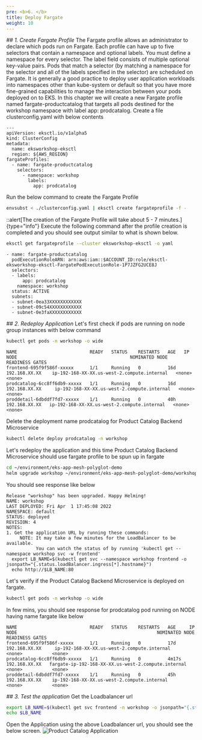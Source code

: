 ```yaml
---
pre: <b>6. </b>
title: Deploy Fargate
weight: 10
---
```

*## 1. Create Fargate Profile*
The Fargate profile allows an administrator to declare which pods run on Fargate. Each profile can have up to five selectors that contain a namespace and optional labels. You must define a namespace for every selector. The label field consists of multiple optional key-value pairs. Pods that match a selector (by matching a namespace for the selector and all of the labels specified in the selector) are scheduled on Fargate.
It is generally a good practice to deploy user application workloads into namespaces other than kube-system or default so that you have more fine-grained capabilities to manage the interaction between your pods deployed on to EKS. In this chapter we will create a new Fargate profile named fargate-productcatalog that targets all pods destined for the workshop namespace with label app: prodcatalog.
Create a file clusterconfig.yaml with below contents
```
---
apiVersion: eksctl.io/v1alpha5
kind: ClusterConfig
metadata:
  name: eksworkshop-eksctl
  region: ${AWS_REGION}
fargateProfiles:
  - name: fargate-productcatalog
    selectors:
      - namespace: workshop
        labels:
          app: prodcatalog
```
Run the below command to create the Fargate Profile
```bash
envsubst < ./clusterconfig.yaml | eksctl create fargateprofile -f -
```
::alert[The creation of the Fargate Profile will take about 5 - 7 minutes.]{type="info"}
Execute the following command after the profile creation is completed and you should see output similar to what is shown below.
```bash
eksctl get fargateprofile --cluster eksworkshop-eksctl -o yaml
```
```
- name: fargate-productcatalog
  podExecutionRoleARN: arn:aws:iam::$ACCOUNT_ID:role/eksctl-eksworkshop-eksctl-FargatePodExecutionRole-1P7JZFG2UCE8J
  selectors:
  - labels:
      app: prodcatalog
    namespace: workshop
  status: ACTIVE
  subnets:
  - subnet-0ea33XXXXXXXXXXXX
  - subnet-09c54XXXXXXXXXXXX
  - subnet-0e3faXXXXXXXXXXXX
  ```
*## 2. Redeploy Application*
Let's first check if pods are running on node group instances with below command
```bash
kubectl get pods -n workshop -o wide
```
```
NAME                           READY   STATUS    RESTARTS   AGE   IP               NODE                                          NOMINATED NODE   READINESS GATES
frontend-695f9f586f-xxxxx      1/1     Running   0          16d   192.168.XX.XX    ip-192-168-XX-XX.us-west-2.compute.internal   <none>           <none>
prodcatalog-6cc8ff6db9-xxxxx   1/1     Running   0          16d   192.168.XX.XX     ip-192-168-XX-XX.us-west-2.compute.internal   <none>           <none>
proddetail-6dbddf7fd7-xxxxx    1/1     Running   0          40h   192.168.XX.XX   ip-192-168-XX-XX.us-west-2.compute.internal   <none>           <none>
```
Delete the deployment name prodcatalog for Product Catalog Backend Microservice
```bash
kubectl delete deploy prodcatalog -n workshop
```
Let's redeploy the application and this time Product Catalog Backend Microservice should use fargate profile to be spun up in fargate
```bash
cd ~/environment/eks-app-mesh-polyglot-demo
helm upgrade workshop ~/environment/eks-app-mesh-polyglot-demo/workshop/helm-chart/
```
You should see response like below
```
Release "workshop" has been upgraded. Happy Helming!
NAME: workshop
LAST DEPLOYED: Fri Apr  1 17:45:08 2022
NAMESPACE: default
STATUS: deployed
REVISION: 4
NOTES:
1. Get the application URL by running these commands:
     NOTE: It may take a few minutes for the LoadBalancer to be available.
           You can watch the status of by running 'kubectl get --namespace workshop svc -w frontend'
  export LB_NAME=$(kubectl get svc --namespace workshop frontend -o jsonpath="{.status.loadBalancer.ingress[*].hostname}")
  echo http://$LB_NAME:80
```
Let's verify if the Product Catalog Backend Microservice is deployed on fargate.
```bash
kubectl get pods -n workshop -o wide
```
In few mins, you should see response for prodcatalog pod running on NODE having name fargate like below
```
NAME                           READY   STATUS    RESTARTS   AGE     IP                NODE                                                    NOMINATED NODE   READINESS GATES
frontend-695f9f586f-xxxxx      1/1     Running   0          17d     192.168.XX.XX     ip-192-168-XX-XX.us-west-2.compute.internal             <none>           <none>
prodcatalog-6cc8ff6db9-xxxxx   1/1     Running   0          4m17s   192.168.XX.XX   fargate-ip-192-168-XX-XX.us-west-2.compute.internal   <none>           <none>
proddetail-6dbddf7fd7-xxxxx    1/1     Running   0          45h     192.168.XX.XX    ip-192-168-XX-XX.us-west-2.compute.internal             <none>           <none>
```
*## 3. Test the application*
Get the Loadbalancer url
```bash
export LB_NAME=$(kubectl get svc frontend -n workshop -o jsonpath="{.status.loadBalancer.ingress[*].hostname}") 
echo $LB_NAME
```
Open the Application using the above Loadbalancer url, you should see the below screen. 
![Product Catalog Application](_/static/images/application.png_)
